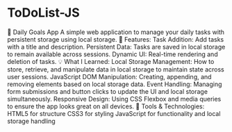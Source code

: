 # ToDoList-JS
🚀 Daily Goals App A simple web application to manage your daily tasks with persistent storage using local storage.  🌟 Features: Task Addition: Add tasks with a title and description. Persistent Data: Tasks are saved in local storage to remain available across sessions. Dynamic UI: Real-time rendering and deletion of tasks. 
💡 What I Learned:
Local Storage Management: How to store, retrieve, and manipulate data in local storage to maintain state across user sessions.
JavaScript DOM Manipulation: Creating, appending, and removing elements based on local storage data.
Event Handling: Managing form submissions and button clicks to update the UI and local storage simultaneously.
Responsive Design: Using CSS Flexbox and media queries to ensure the app looks great on all devices.
🔧 Tools & Technologies:
HTML5 for structure
CSS3 for styling
JavaScript for functionality and local storage handling
